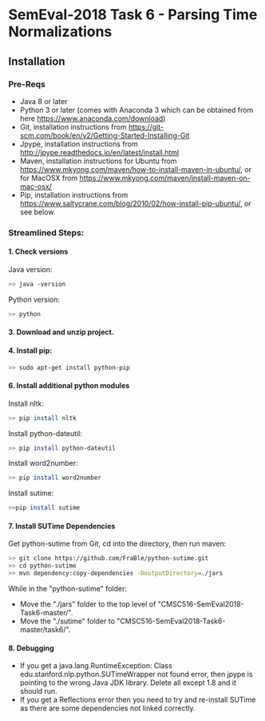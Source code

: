 # SemEval-2018 Task 6 - Parsing Time Normalizations

## Installation

### Pre-Reqs
- Java 8 or later
- Python 3 or later (comes with Anaconda 3 which can be obtained from here <https://www.anaconda.com/download>)
- Git, installation instructions from <https://git-scm.com/book/en/v2/Getting-Started-Installing-Git>
- Jpype, installation instructions from <http://jpype.readthedocs.io/en/latest/install.html>
- Maven, installation instructions for Ubuntu from <https://www.mkyong.com/maven/how-to-install-maven-in-ubuntu/>, or for MacOSX from <https://www.mkyong.com/maven/install-maven-on-mac-osx/>
- Pip, installation instructions from <https://www.saltycrane.com/blog/2010/02/how-install-pip-ubuntu/>, or see below.

### Streamlined Steps:

#### 1. Check versions
Java version:
``` bash
>> java -version
```

Python version:
``` bash
>> python
```

#### 3. Download and unzip project.

#### 4. Install pip:
``` bash
>> sudo apt-get install python-pip
```

#### 6. Install additional python modules
Install nltk:
``` bash
>> pip install nltk
```

Install python-dateutil:
``` bash
>> pip install python-dateutil
```

Install word2number:
``` bash
>> pip install word2number
```

Install sutime:
``` bash
>>pip install sutime
```

#### 7. Install SUTime Dependencies
Get python-sutime from Git, cd into the directory, then run maven:
``` bash
>> git clone https://github.com/FraBle/python-sutime.git
>> cd python-sutime
>> mvn dependency:copy-dependencies -DoutputDirectory=./jars
```

While in the "python-sutime" folder:
* Move the "./jars" folder to the top level of "CMSC516-SemEval2018-Task6-master/".
* Move the "./sutime" folder to "CMSC516-SemEval2018-Task6-master/task6/".

#### 8. Debugging

* If you get a java.lang.RuntimeException: Class edu.stanford.nlp.python.SUTimeWrapper not found error, then jpype is
pointing to the wrong Java JDK library.  Delete all except 1.8 and it should run.
* If you get a Reflections error then you need to try and re-install SUTime as there are some dependencies not linked correctly.


